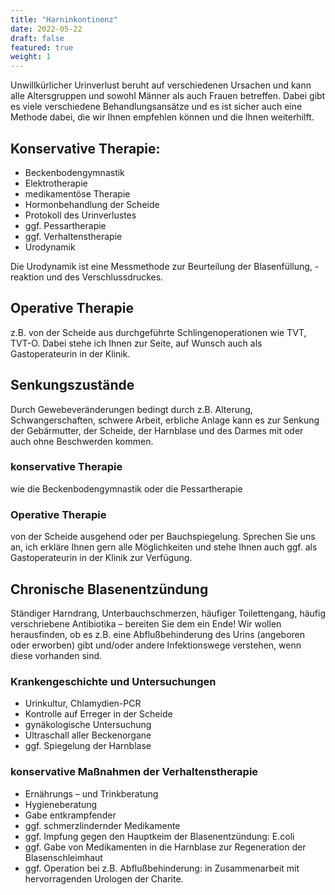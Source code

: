 ```yaml
---
title: "Harninkontinenz"
date: 2022-05-22
draft: false
featured: true
weight: 1
---
```



Unwillkürlicher Urinverlust beruht auf verschiedenen Ursachen und kann
alle Altersgruppen und sowohl Männer als auch Frauen betreffen.  Dabei
gibt es viele verschiedene Behandlungsansätze und es ist sicher auch
eine Methode dabei, die wir Ihnen empfehlen können und die Ihnen
weiterhilft.

## Konservative Therapie:

* Beckenbodengymnastik
* Elektrotherapie
* medikamentöse Therapie
* Hormonbehandlung der Scheide
* Protokoll des Urinverlustes
* ggf. Pessartherapie
* ggf. Verhaltenstherapie
* Urodynamik

Die Urodynamik ist eine Messmethode zur Beurteilung der Blasenfüllung,
-reaktion und des Verschlussdruckes.

## Operative Therapie

z.B. von der Scheide aus durchgeführte Schlingenoperationen wie TVT,
TVT-O. Dabei stehe ich Ihnen zur Seite, auf Wunsch auch als
Gastoperateurin in der Klinik.

## Senkungszustände

Durch Gewebeveränderungen bedingt durch z.B. Alterung,
Schwangerschaften, schwere Arbeit, erbliche Anlage kann es zur Senkung
der Gebärmutter, der Scheide, der Harnblase und des Darmes mit oder
auch ohne Beschwerden kommen.

### konservative Therapie

wie die Beckenbodengymnastik oder die Pessartherapie

### Operative Therapie

von der Scheide ausgehend oder per Bauchspiegelung. Sprechen Sie uns
an, ich erkläre Ihnen gern alle Möglichkeiten und stehe Ihnen auch
ggf. als Gastoperateurin in der Klinik zur Verfügung.

## Chronische Blasenentzündung

Ständiger Harndrang, Unterbauchschmerzen, häufiger Toilettengang,
häufig verschriebene Antibiotika – bereiten Sie dem ein Ende!  Wir
wollen herausfinden, ob es z.B. eine Abflußbehinderung des Urins
(angeboren oder erworben) gibt und/oder andere Infektionswege
verstehen, wenn diese vorhanden sind.

### Krankengeschichte und Untersuchungen

* Urinkultur, Chlamydien-PCR
* Kontrolle auf Erreger in der Scheide
* gynäkologische Untersuchung
* Ultraschall aller Beckenorgane
* ggf. Spiegelung der Harnblase

### konservative Maßnahmen der Verhaltenstherapie

* Ernährungs – und Trinkberatung
* Hygieneberatung
* Gabe entkrampfender
* ggf. schmerzlindernder Medikamente
* ggf. Impfung gegen den Hauptkeim der Blasenentzündung: E.coli
* ggf. Gabe von Medikamenten in die Harnblase zur Regeneration der Blasenschleimhaut
* ggf. Operation bei z.B. Abflußbehinderung: in Zusammenarbeit mit hervorragenden Urologen der Charite.
